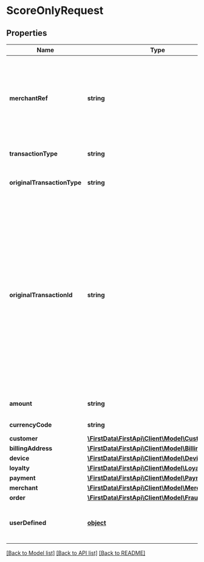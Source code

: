 # ScoreOnlyRequest

## Properties
Name | Type | Description | Notes
------------ | ------------- | ------------- | -------------
**merchantRef** | **string** | Merchant reference code. Used by FirstAPI and reflected in settlement records and Webhook notifications. Typically, the merchantRef field is the purchase order number or unique sequence value associated to a given transaction. | [optional] 
**transactionType** | **string** | Type of transaction merchant wants to process. | 
**originalTransactionType** | **string** | Defines the type of the original transaction that is being evaluated for the Fraud Score. | 
**originalTransactionId** | **string** | The unique ID of this transaction. Must be unique for the entire system (not just within a specific merchant or industry). Subsequent requests related to the same transaction must have the same transactionId (e.g. transaction/deposit or transaction/authorization-reversal). This field is used for matching transactions with settlement and chargeback information. If there is no such ID available you may wish to compose one from fields available in both systems. Consider including backend, issuer, merchant id, date and time, amount, etc. as necessary. | 
**amount** | **string** | The amount processed for the original transaction. | 
**currencyCode** | **string** | The currency of the original transaction. | 
**customer** | [**\FirstData\FirstApi\Client\Model\Customer**](Customer.md) |  | [optional] 
**billingAddress** | [**\FirstData\FirstApi\Client\Model\BillingAddress**](BillingAddress.md) |  | [optional] 
**device** | [**\FirstData\FirstApi\Client\Model\Device**](Device.md) |  | [optional] 
**loyalty** | [**\FirstData\FirstApi\Client\Model\Loyalty**](Loyalty.md) |  | [optional] 
**payment** | [**\FirstData\FirstApi\Client\Model\Payment**](Payment.md) |  | 
**merchant** | [**\FirstData\FirstApi\Client\Model\Merchant**](Merchant.md) |  | 
**order** | [**\FirstData\FirstApi\Client\Model\FraudOrder**](FraudOrder.md) |  | [optional] 
**userDefined** | [**object**](.md) | A JSON object that can carry any additional information that might be helpful for fraud detection. | [optional] 

[[Back to Model list]](../README.md#documentation-for-models) [[Back to API list]](../README.md#documentation-for-api-endpoints) [[Back to README]](../README.md)


